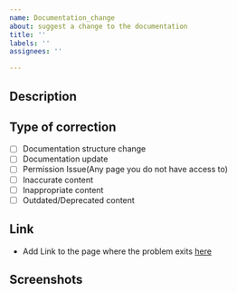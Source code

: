 ```yaml
---
name: Documentation_change
about: suggest a change to the documentation
title: ''
labels: ''
assignees: ''

---
```


## Description

## Type of correction
- [ ] Documentation structure change
- [ ] Documentation update
- [ ] Permission Issue(Any page you do not have access to)
- [ ] Inaccurate content
- [ ] Inappropriate content
- [ ] Outdated/Deprecated content

## Link
- Add Link to the page where the problem exits [here]()

## Screenshots
